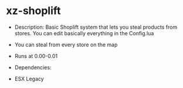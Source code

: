 # xz-shoplift

* Description: Basic Shoplift system that lets you steal products from stores. You can edit basically everything in the Config.lua
* You can steal from every store on the map
* Runs at 0.00-0.01

* Dependencies: 
* ESX Legacy
